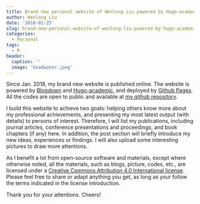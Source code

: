 ```yaml
---
title: Brand new personal website of Wenlong Liu powered by Hugo-academic and Blogdown
author: Wenlong Liu
date: '2018-01-25'
slug: brand-new-personal-website-of-wenlong-liu-powered-by-hugo-academic-and-blogdown
categories:
  - Personal
tags:
  - R
header:
  caption: ''
  image: 'headwater.jpeg'
---
```


Since Jan. 2018, my brand new website is published online.  The website is powered by [Blogdown](https://bookdown.org/yihui/blogdown/) and [Hugo-academic](https://themes.gohugo.io/academic/), and deployed by [Github Pages](https://pages.github.com/).  All the codes are open to public and available at [my github repository](https://github.com/wenlong-liu/wenlong-website).  

I build this website to achieve two goals: helping others know more about my professional achievements, and presenting my most latest output (with details) to persons of interest. Therefore, I will list my publications, including journal articles, conference presentations and proceedings, and book chapters (if any) here.  In addition, the post section will briefly introduce my new ideas, experiences or findings. I will also upload some interesting pictures to draw more attentions.  

As I benefit a lot from open-source software and materials, except where otherwise noted, all the materials, such as blogs, picture, codes, etc., are licensed under a [Creative Commons Attribution 4.0 International license](https://creativecommons.org/licenses/by/4.0/).  Please feel free to share or adapt anything you get, as long as your follow the terms indicated in the license introduction.  

Thank you for your attentions. Cheers!

